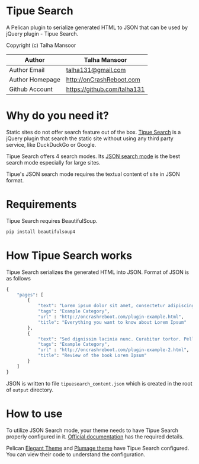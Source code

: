 Tipue Search
============

A Pelican plugin to serialize generated HTML to JSON that can be used by jQuery plugin - Tipue Search.

Copyright (c) Talha Mansoor

Author          | Talha Mansoor
----------------|-----
Author Email    | talha131@gmail.com
Author Homepage | http://onCrashReboot.com
Github Account  | https://github.com/talha131

Why do you need it?
===================

Static sites do not offer search feature out of the box. [Tipue Search](http://www.tipue.com/search/)
is a jQuery plugin that search the static site without using any third party service, like DuckDuckGo or Google.

Tipue Search offers 4 search modes. Its [JSON search mode](http://www.tipue.com/search/docs/json/) is the best search mode
especially for large sites.

Tipue's JSON search mode requires the textual content of site in JSON format.

Requirements
============

Tipue Search requires BeautifulSoup.

```bash
pip install beautifulsoup4
```

How Tipue Search works
=========================

Tipue Search serializes the generated HTML into JSON. Format of JSON is as follows

```python
{
    "pages": [
        {
            "text": "Lorem ipsum dolor sit amet, consectetur adipiscing elit. Integer nec odio. Praesent libero. Sed cursus ante dapibus diam. Sed nisi. Nulla quis sem at nibh elementum imperdiet. Duis sagittis ipsum. Praesent mauris. Fusce nec tellus sed augue semper porta. Mauris massa. Vestibulum lacinia arcu eget nulla. Class aptent taciti sociosqu ad litora torquent per conubia nostra, per inceptos himenaeos. Curabitur sodales ligula in libero.",
            "tags": "Example Category",
            "url" : "http://oncrashreboot.com/plugin-example.html",
            "title": "Everything you want to know about Lorem Ipsum"
        },
        {
            "text": "Sed dignissim lacinia nunc. Curabitur tortor. Pellentesque nibh. Aenean quam. In scelerisque sem at dolor. Maecenas mattis. Sed convallis tristique sem. Proin ut ligula vel nunc egestas porttitor. Morbi lectus risus, iaculis vel, suscipit quis, luctus non, massa. Fusce ac turpis quis ligula lacinia aliquet. Mauris ipsum. Nulla metus metus, ullamcorper vel, tincidunt sed, euismod in, nibh.",
            "tags": "Example Category",
            "url" : "http://oncrashreboot.com/plugin-example-2.html",
            "title": "Review of the book Lorem Ipsum"
        }
    ]
}
```

JSON is written to file `tipuesearch_content.json` which is created in the root of `output` directory.

How to use
==========

To utilize JSON Search mode, your theme needs to have Tipue Search properly configured in it. [Official documentation](http://www.tipue.com/search/docs/#json) has the required details.

Pelican [Elegant Theme](https://github.com/talha131/pelican-elegant) and [Plumage
theme](https://github.com/kdeldycke/plumage) have Tipue Search configured. You can view their
code to understand the configuration.
